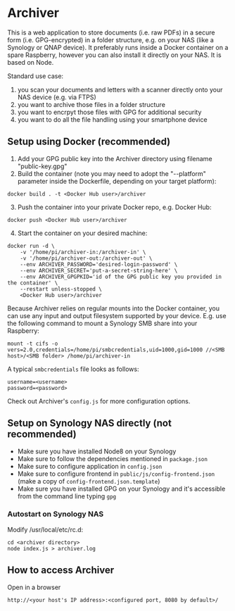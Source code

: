 # Archiver
This is a web application to store documents (i.e. raw PDFs) in a secure form (i.e. GPG-encrypted) in a folder structure, e.g. on your NAS (like a Synology or QNAP device). It preferably runs inside a Docker container on a spare Raspberry, however you can also install it directly on your NAS. It is based on Node.

Standard use case:
1. you scan your documents and letters with a scanner directly onto your NAS device (e.g. via FTPS)
2. you want to archive those files in a folder structure
3. you want to encrpyt those files with GPG for additional security
4. you want to do all the file handling using your smartphone device

## Setup using Docker (recommended)
1. Add your GPG public key into the Archiver directory using filename "public-key.gpg"
2. Build the container (note you may need to adopt the "--platform" parameter inside the Dockerfile, depending on your target platform): 
```
docker build . -t <Docker Hub user>/archiver
```
3. Push the container into your private Docker repo, e.g. Docker Hub:
```
docker push <Docker Hub user>/archiver
```
4. Start the container on your desired machine:
```
docker run -d \
	-v '/home/pi/archiver-in:/archiver-in' \
	-v '/home/pi/archiver-out:/archiver-out' \
	--env ARCHIVER_PASSWORD='desired-login-password' \
	--env ARCHIVER_SECRET='put-a-secret-string-here' \
	--env ARCHIVER_GPGPKID='id of the GPG public key you provided in the container' \
	--restart unless-stopped \
	<Docker Hub user>/archiver
```

Because Archiver relies on regular mounts into the Docker container, you can use any input and output filesystem supported by your device. E.g. use the following command to mount a Synology SMB share into your Raspberry:
```
mount -t cifs -o vers=2.0,credentials=/home/pi/smbcredentials,uid=1000,gid=1000 //<SMB host>/<SMB folder> /home/pi/archiver-in
```

A typical ``smbcredentials`` file looks as follows:
```
username=<username>
password=<password>
```

Check out Archiver's ``config.js`` for more configuration options.

## Setup on Synology NAS directly (not recommended)
* Make sure you have installed Node8 on your Synology
* Make sure to follow the dependencies mentioned in ``package.json``
* Make sure to configure application in ``config.json``
* Make sure to configure frontend in ``public/js/config-frontend.json`` (make a copy of ``config-frontend.json.template``)
* Make sure you have installed GPG on your Synology and it's accessible from the command line typing ``gpg``

### Autostart on Synology NAS
Modify /usr/local/etc/rc.d:
```
cd <archiver directory>
node index.js > archiver.log
```

## How to access Archiver
Open in a browser
```
http://<your host's IP address>:<configured port, 8080 by default>/
```